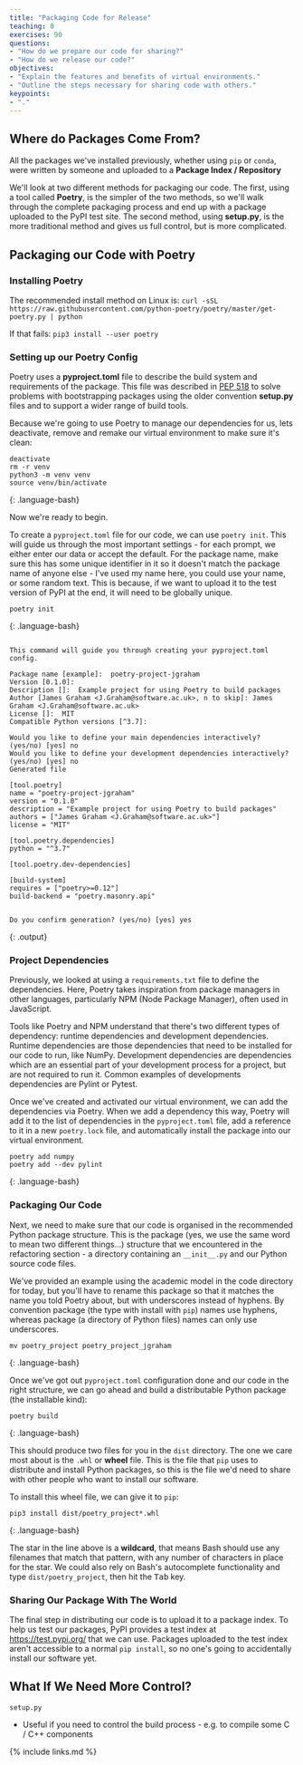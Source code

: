 ```yaml
---
title: "Packaging Code for Release"
teaching: 0
exercises: 90
questions:
- "How do we prepare our code for sharing?"
- "How do we release our code?"
objectives:
- "Explain the features and benefits of virtual environments."
- "Outline the steps necessary for sharing code with others."
keypoints:
- "."
---
```


## Where do Packages Come From?

All the packages we've installed previously, whether using `pip` or `conda`, were written by someone and uploaded to a **Package Index / Repository**

We'll look at two different methods for packaging our code.
The first, using a tool called **Poetry**, is the simpler of the two methods, so we'll walk through the complete packaging process and end up with a package uploaded to the PyPI test site.
The second method, using **setup.py**, is the more traditional method and gives us full control, but is more complicated.

## Packaging our Code with Poetry

### Installing Poetry

The recommended install method on Linux is:
```curl -sSL https://raw.githubusercontent.com/python-poetry/poetry/master/get-poetry.py | python```

If that fails:
```pip3 install --user poetry```

### Setting up our Poetry Config

Poetry uses a **pyproject.toml** file to describe the build system and requirements of the package.
This file was described in [PEP 518](https://www.python.org/dev/peps/pep-0518/) to solve problems with bootstrapping packages using the older convention **setup.py** files and to support a wider range of build tools.

Because we're going to use Poetry to manage our dependencies for us, lets deactivate, remove and remake our virtual environment to make sure it's clean:

~~~
deactivate
rm -r venv
python3 -m venv venv
source venv/bin/activate
~~~
{: .language-bash}

Now we're ready to begin.

To create a `pyproject.toml` file for our code, we can use `poetry init`.
This will guide us through the most important settings - for each prompt, we either enter our data or accept the default.
For the package name, make sure this has some unique identifier in it so it doesn't match the package name of anyone else - I've used my name here, you could use your name, or some random text.
This is because, if we want to upload it to the test version of PyPI at the end, it will need to be globally unique.

~~~
poetry init
~~~
{: .language-bash}

~~~

This command will guide you through creating your pyproject.toml config.

Package name [example]:  poetry-project-jgraham
Version [0.1.0]:
Description []:  Example project for using Poetry to build packages
Author [James Graham <J.Graham@software.ac.uk>, n to skip]: James Graham <J.Graham@software.ac.uk>
License []:  MIT
Compatible Python versions [^3.7]:

Would you like to define your main dependencies interactively? (yes/no) [yes] no
Would you like to define your development dependencies interactively? (yes/no) [yes] no
Generated file

[tool.poetry]
name = "poetry-project-jgraham"
version = "0.1.0"
description = "Example project for using Poetry to build packages"
authors = ["James Graham <J.Graham@software.ac.uk>"]
license = "MIT"

[tool.poetry.dependencies]
python = "^3.7"

[tool.poetry.dev-dependencies]

[build-system]
requires = ["poetry>=0.12"]
build-backend = "poetry.masonry.api"


Do you confirm generation? (yes/no) [yes] yes
~~~
{: .output}


### Project Dependencies

Previously, we looked at using a `requirements.txt` file to define the dependencies.
Here, Poetry takes inspiration from package managers in other languages, particularly NPM (Node Package Manager), often used in JavaScript.

Tools like Poetry and NPM understand that there's two different types of dependency: runtime dependencies and development dependencies.
Runtime dependencies are those dependencies that need to be installed for our code to run, like NumPy.
Development dependencies are dependencies which are an essential part of your development process for a project, but are not required to run it.
Common examples of developments dependencies are Pylint or Pytest.

Once we've created and activated our virtual environment, we can add the dependencies via Poetry.
When we add a dependency this way, Poetry will add it to the list of dependencies in the `pyproject.toml` file, add a reference to it in a new `poetry.lock` file, and automatically install the package into our virtual environment.

~~~
poetry add numpy
poetry add --dev pylint
~~~
{: .language-bash}

### Packaging Our Code

Next, we need to make sure that our code is organised in the recommended Python package structure.
This is the package (yes, we use the same word to mean two different things...) structure that we encountered in the refactoring section - a directory containing an `__init__.py` and our Python source code files.

We've provided an example using the academic model in the code directory for today, but you'll have to rename this package so that it matches the name you told Poetry about, but with underscores instead of hyphens.
By convention package (the type with install with `pip`) names use hyphens, whereas package (a directory of Python files) names can only use underscores.

~~~
mv poetry_project poetry_project_jgraham
~~~
{: .language-bash}

Once we've got out `pyproject.toml` configuration done and our code in the right structure, we can go ahead and build a distributable Python package (the installable kind):

~~~
poetry build
~~~
{: .language-bash}

This should produce two files for you in the `dist` directory.
The one we care most about is the `.whl` or **wheel** file.
This is the file that `pip` uses to distribute and install Python packages, so this is the file we'd need to share with other people who want to install our software.

To install this wheel file, we can give it to `pip`:

~~~
pip3 install dist/poetry_project*.whl
~~~
{: .language-bash}

The star in the line above is a **wildcard**, that means Bash should use any filenames that match that pattern, with any number of characters in place for the star.
We could also rely on Bash's autocomplete functionality and type `dist/poetry_project`, then hit the <kbd>Tab</kbd> key.

### Sharing Our Package With The World

The final step in distributing our code is to upload it to a package index.
To help us test our packages, PyPI provides a test index at https://test.pypi.org/ that we can use.
Packages uploaded to the test index aren't accessible to a normal `pip install`, so no one's going to accidentally install our software yet.


## What If We Need More Control?

`setup.py`

- Useful if you need to control the build process - e.g. to compile some C / C++ components


{% include links.md %}
